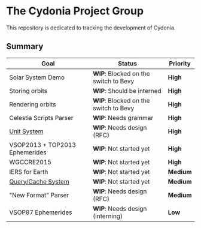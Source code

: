 # The Cydonia Project Group

This repository is dedicated to tracking the development of Cydonia.

## Summary

| Goal                                        | Status                                 | Priority   |
| ------------------------------------------- | -------------------------------------- | ---------- |
| Solar System Demo                           | **WIP**: Blocked on the switch to Bevy | **High**   |
| Storing orbits                              | **WIP**: Should be interned            | **High**   |
| Rendering orbits                            | **WIP**: Blocked on the switch to Bevy | **High**   |
| Celestia Scripts Parser                     | **WIP**: Needs grammar                 | **High**   |
| [Unit System](goals/unit-system.md)         | **WIP**: Needs design (RFC)            | **High**   |
| VSOP2013 + TOP2013 Ephemerides              | **WIP**: Not started yet               | **High**   |
| WGCCRE2015                                  | **WIP**: Not started yet               | **High**   |
| IERS for Earth                              | **WIP**: Not started yet               | **Medium** |
| [Query/Cache System](goals/query-system.md) | **WIP**: Not started yet               | **Medium** |
| "New Format" Parser                         | **WIP**: Needs design (RFC)            | **Medium** |
| VSOP87 Ephemerides                          | **WIP**: Needs design (interning)      | **Low**    |
